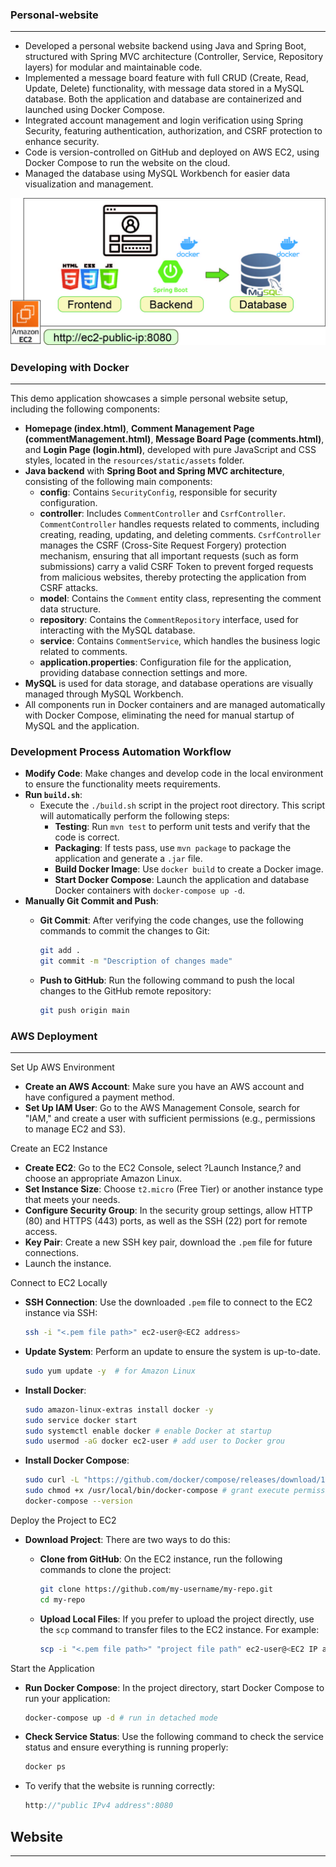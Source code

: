 ###  Personal-website

---

- Developed a personal website backend using Java and Spring Boot, structured with Spring MVC architecture (Controller, Service, Repository layers) for modular and maintainable code.
- Implemented a message board feature with full CRUD (Create, Read, Update, Delete) functionality, with message data stored in a MySQL database. Both the application and database are containerized and launched using Docker Compose.
- Integrated account management and login verification using Spring Security, featuring authentication, authorization, and CSRF protection to enhance security.
- Code is version-controlled on GitHub and deployed on AWS EC2, using Docker Compose to run the website on the cloud.
- Managed the database using MySQL Workbench for easier data visualization and management.

![Website Architecture](./project_structure.jpg)

### Developing with Docker

---

This demo application showcases a simple personal website setup, including the following components:

- **Homepage (index.html)**, **Comment Management Page (commentManagement.html)**, **Message Board Page (comments.html)**, and **Login Page (login.html)**, developed with pure JavaScript and CSS styles, located in the `resources/static/assets` folder.
- **Java backend** with **Spring Boot and Spring MVC architecture**, consisting of the following main components:
    - **config**: Contains `SecurityConfig`, responsible for security configuration.
    - **controller**: Includes `CommentController` and `CsrfController`. `CommentController` handles requests related to comments, including creating, reading, updating, and deleting comments. `CsrfController` manages the CSRF (Cross-Site Request Forgery) protection mechanism, ensuring that all important requests (such as form submissions) carry a valid CSRF Token to prevent forged requests from malicious websites, thereby protecting the application from CSRF attacks.
    - **model**: Contains the `Comment` entity class, representing the comment data structure.
    - **repository**: Contains the `CommentRepository` interface, used for interacting with the MySQL database.
    - **service**: Contains `CommentService`, which handles the business logic related to comments.
    - **application.properties**: Configuration file for the application, providing database connection settings and more.
- **MySQL** is used for data storage, and database operations are visually managed through MySQL Workbench.
- All components run in Docker containers and are managed automatically with Docker Compose, eliminating the need for manual startup of MySQL and the application.

### Development Process Automation Workflow

- **Modify Code**: Make changes and develop code in the local environment to ensure the functionality meets requirements.
- **Run `build.sh`**:
  - Execute the `./build.sh` script in the project root directory. This script will automatically perform the following steps:
    - **Testing**: Run `mvn test` to perform unit tests and verify that the code is correct.
    - **Packaging**: If tests pass, use `mvn package` to package the application and generate a `.jar` file.
    - **Build Docker Image**: Use `docker build` to create a Docker image.
    - **Start Docker Compose**: Launch the application and database Docker containers with `docker-compose up -d`.
- **Manually Git Commit and Push**:
  - **Git Commit**: After verifying the code changes, use the following commands to commit the changes to Git:

      ```bash
      git add .
      git commit -m "Description of changes made"
      
      ```
  
  - **Push to GitHub**: Run the following command to push the local changes to the GitHub remote repository:

      ```bash
      git push origin main
      ```
    
### AWS Deployment

---

Set Up AWS Environment

- **Create an AWS Account**: Make sure you have an AWS account and have configured a payment method.
- **Set Up IAM User**: Go to the AWS Management Console, search for "IAM," and create a user with sufficient permissions (e.g., permissions to manage EC2 and S3).

Create an EC2 Instance

- **Create EC2**: Go to the EC2 Console, select ?Launch Instance,? and choose an appropriate Amazon Linux.
- **Set Instance Size**: Choose `t2.micro` (Free Tier) or another instance type that meets your needs.
- **Configure Security Group**: In the security group settings, allow HTTP (80) and HTTPS (443) ports, as well as the SSH (22) port for remote access.
- **Key Pair**: Create a new SSH key pair, download the `.pem` file for future connections.
- Launch the instance.

Connect to EC2 Locally

- **SSH Connection**: Use the downloaded `.pem` file to connect to the EC2 instance via SSH:

    ```bash
    ssh -i "<.pem file path>" ec2-user@<EC2 address>
    ```

- **Update System**: Perform an update to ensure the system is up-to-date.

    ```bash
    sudo yum update -y  # for Amazon Linux
    ```

- **Install Docker**:

    ```bash
    sudo amazon-linux-extras install docker -y
    sudo service docker start
    sudo systemctl enable docker # enable Docker at startup
    sudo usermod -aG docker ec2-user # add user to Docker grou
    ```

- **Install Docker Compose**:

    ```bash
    sudo curl -L "https://github.com/docker/compose/releases/download/1.29.2/docker-compose-$(uname -s)-$(uname -m)" -o /usr/local/bin/docker-compose # specify Docker Compose version
    sudo chmod +x /usr/local/bin/docker-compose # grant execute permissions
    docker-compose --version
    ```


Deploy the Project to EC2

- **Download Project**: There are two ways to do this:
    - **Clone from GitHub**: On the EC2 instance, run the following commands to clone the project:

        ```bash
        git clone https://github.com/my-username/my-repo.git
        cd my-repo
        ```

    - **Upload Local Files**: If you prefer to upload the project directly, use the `scp` command to transfer files to the EC2 instance. For example:

        ```bash
        scp -i "<.pem file path>" "project file path" ec2-user@<EC2 IP address>:~
        ```


Start the Application

- **Run Docker Compose**: In the project directory, start Docker Compose to run your application:

    ```bash
    docker-compose up -d # run in detached mode
    ```

- **Check Service Status**: Use the following command to check the service status and ensure everything is running properly:

    ```bash
    docker ps
    ```

- To verify that the website is running correctly:

    ```jsx
    http://"public IPv4 address":8080
    ```
  
## Website

---

